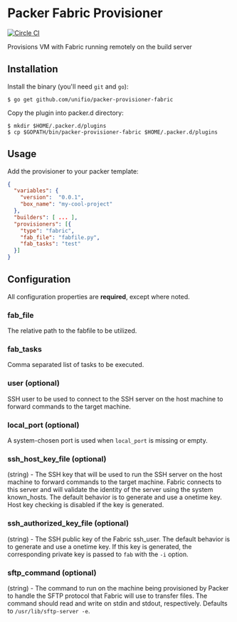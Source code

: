 Packer Fabric Provisioner
================================

[![Circle CI](https://circleci.com/gh/unifio/packer-provisioner-fabric.svg?style=svg)](https://circleci.com/gh/unifio/packer-provisioner-fabric)

Provisions VM with Fabric running remotely on the build server

Installation
------------
Install the binary (you'll need ```git``` and ```go```):

```
$ go get github.com/unifio/packer-provisioner-fabric
```
Copy the plugin into packer.d directory:

```
$ mkdir $HOME/.packer.d/plugins
$ cp $GOPATH/bin/packer-provisioner-fabric $HOME/.packer.d/plugins

```
Usage
-----

Add the provisioner to your packer template:

```json
{
  "variables": {
    "version":  "0.0.1",
    "box_name": "my-cool-project"
  },
  "builders": [ ... ],
  "provisioners": [{
    "type": "fabric",
    "fab_file": "fabfile.py",
    "fab_tasks": "test"
  }]
}
```

Configuration
-------------

All configuration properties are **required**, except where noted.

### fab_file

The relative path to the fabfile to be utilized.

### fab_tasks

Comma separated list of tasks to be executed.

### user (optional)

SSH user to be used to connect to the SSH server on the host machine to forward commands to the target machine.

### local_port (optional)

A system-chosen port is used when `local_port` is missing or empty.

### ssh_host_key_file (optional)

(string) - The SSH key that will be used to run the SSH server on the host machine to forward commands to the target machine. Fabric connects to this server and will validate the identity of the server using the system known_hosts. The default behavior is to generate and use a onetime key. Host key checking is disabled if the key is generated.

### ssh_authorized_key_file (optional)

(string) - The SSH public key of the Fabric ssh_user. The default behavior is to generate and use a onetime key. If this key is generated, the corresponding private key is passed to `fab` with the `-i` option.

### sftp_command (optional)

(string) - The command to run on the machine being provisioned by Packer to handle the SFTP protocol that Fabric will use to transfer files. The command should read and write on stdin and stdout, respectively. Defaults to `/usr/lib/sftp-server -e`.
